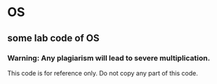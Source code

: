 # OS

## some lab code of OS

### Warning: Any plagiarism will lead to severe multiplication. 

This code is for reference only. 
Do not copy any part of this code.

